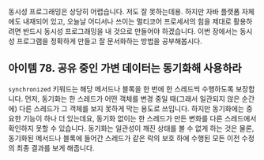 동시성 프로그래밍은 상당히 어렵습니다. 저도 잘 못하는데용. 하지만 자바 플랫폼 자체에도 내재되어 있고, 오늘날 어디서나 쓰이는 멀티코어 프로세서의 힘을 제대로 활용하려면 반드시 동시성 프로그래밍을 내 것으로 만들어야 하겠습니다. 이번 장에서는 동시성 프로그램을 정확하게 만들고 잘 문서화하는 방법을 공부해봅시다.



## 아이템 78. 공유 중인 가변 데이터는 동기화해 사용하라

`synchronized` 키워드는 해당 메서드나 블록을 한 번에 한 스레드씩 수행하도록 보장합니다. 먼저, 동기화는 한 스레드가 어떤 객체를 변경 중일 때(그래서 일관되지 않은 순간에) 다른 스레드가 그 객체를 보지 못하게 막는 용도로 쓰입니다. 하지만 동기화에는 중요한 기능이 하나 더 있는데요, 동기화 없이는 한 스레드가 만든 변화를 다른 스레드에서 확인하지 못할 수 있습니다. 동기화는 일관성이 깨진 상태를 볼 수 없게 하는 것은 물론, 동기화된 메서드나 블록에 들어간 스레드가 같은 락의 보호 하에 수행된 모든 이전 수정의 최종 결과를 보게 해줍니다.

